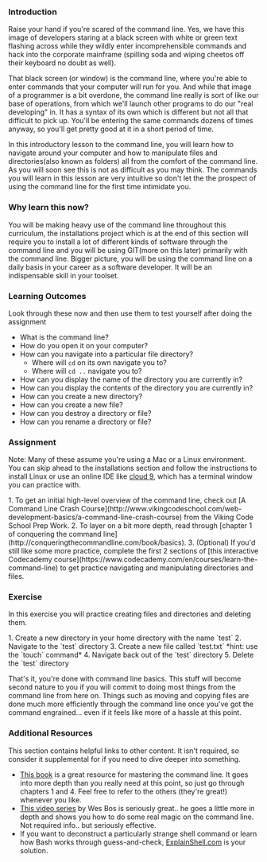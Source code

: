 ### Introduction

Raise your hand if you're scared of the command line.  Yes, we have this image of developers staring at a black screen with white or green text flashing across while they wildly enter incomprehensible commands and hack into the corporate mainframe (spilling soda and wiping cheetos off their keyboard no doubt as well).

That black screen (or window) is the command line, where you're able to enter commands that your computer will run for you.  And while that image of a programmer is a bit overdone, the command line really is sort of like our base of operations, from which we'll launch other programs to do our "real developing" in.  It has a syntax of its own which is different but not all that difficult to pick up.  You'll be entering the same commands dozens of times anyway, so you'll get pretty good at it in a short period of time.

In this introductory lesson to the command line, you will learn how to navigate around your computer and how to manipulate files and directories(also known as folders) all from the comfort of the command line. As you will soon see this is not as difficult as you may think. The commands you will learn in this lesson are very intuitive so don't let the the prospect of using the command line for the first time intimidate you.

### Why learn this now?

You will be making heavy use of the command line throughout this curriculum, the installations project which is at the end of this section will require you to install a lot of different kinds of software through the command line and you will be using GIT(more on this later) primarily with the command line. Bigger picture, you will be using the command line on a daily basis in your career as a software developer. It will be an indispensable skill in your toolset.

### Learning Outcomes
Look through these now and then use them to test yourself after doing the assignment

* What is the command line?
* How do you open it on your computer?
* How can you navigate into a particular file directory?
  - Where will `cd` on its own navigate you to?
  - Where will `cd ..` navigate you to?
* How can you display the name of the directory you are currently in?
* How can you display the contents of the directory you are currently in?
* How can you create a new directory?
* How can you create a new file?
* How can you destroy a directory or file?
* How can you rename a directory or file?


### Assignment
Note: Many of these assume you're using a Mac or a Linux environment. You can skip ahead to the installations section and follow the instructions to install Linux or use an online IDE like [cloud 9](https://c9.io/), which has a terminal window you can practice with.

<div class="lesson-content__panel" markdown="1">
  1. To get an initial high-level overview of the command line, check out [A Command Line Crash Course](http://www.vikingcodeschool.com/web-development-basics/a-command-line-crash-course) from the Viking Code School Prep Work.
  2. To layer on a bit more depth, read through [chapter 1 of conquering the command line](http://conqueringthecommandline.com/book/basics).
  3. (Optional) If you'd still like some more practice, complete the first 2 sections of [this interactive Codecademy course](https://www.codecademy.com/en/courses/learn-the-command-line) to get practice navigating and manipulating directories and files.
</div>

### Exercise
In this exercise you will practice creating files and directories and deleting them.

<div class="lesson-content__panel" markdown="1">
  1. Create a new directory in your home directory with the name `test`
  2. Navigate to the `test` directory
  3. Create a new file called `test.txt` *hint: use the `touch` command*
  4. Navigate back out of the `test` directory
  5. Delete the `test` directory
</div>

That's it, you're done with command line basics.  This stuff will become second nature to you if you will commit to doing most things from the command line from here on.  Things such as moving and copying files are done much more efficiently through the command line once you've got the command engrained... even if it feels like more of a hassle at this point.


### Additional Resources
This section contains helpful links to other content. It isn't required, so consider it supplemental for if you need to dive deeper into something.

* [This book](https://www.learnenough.com/command-line-tutorial) is a great resource for mastering the command line.  It goes into more depth than you really need at this point, so just go through chapters 1 and 4.  Feel free to refer to the others (they're great!) whenever you like.
* [This video series](https://commandlinepoweruser.com/) by Wes Bos is seriously great.. he goes a little more in depth and shows you how to do some real magic on the command line.  Not required info.. but seriously effective.
* If you want to deconstruct a particularly strange shell command or learn how Bash works through guess-and-check, [ExplainShell.com](http://explainshell.com/) is your solution.
